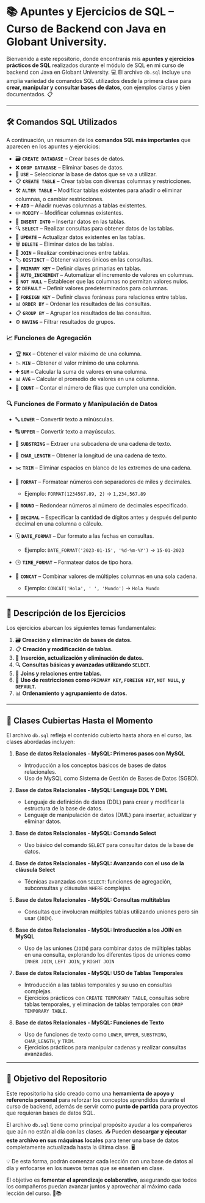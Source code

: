# 📚 Apuntes y Ejercicios de SQL – Curso de Backend con Java en Globant University.

Bienvenido a este repositorio, donde encontrarás mis **apuntes y ejercicios prácticos de SQL** realizados durante el módulo de SQL en mi curso de backend con Java en Globant University. 💻 El archivo `db.sql` incluye una amplia variedad de comandos SQL utilizados desde la primera clase para **crear, manipular y consultar bases de datos**, con ejemplos claros y bien documentados. 📋

---

## 🛠️ Comandos SQL Utilizados

A continuación, un resumen de los **comandos SQL más importantes** que aparecen en los apuntes y ejercicios:

- 🗃️ **`CREATE DATABASE`** – Crear bases de datos.
- ❌ **`DROP DATABASE`** – Eliminar bases de datos.
- 📂 **`USE`** – Seleccionar la base de datos que se va a utilizar.
- 📋 **`CREATE TABLE`** – Crear tablas con diversas columnas y restricciones.
- 🛠️ **`ALTER TABLE`** – Modificar tablas existentes para añadir o eliminar columnas, o cambiar restricciones.
- ➕ **`ADD`** – Añadir nuevas columnas a tablas existentes.
- ✏️ **`MODIFY`** – Modificar columnas existentes.
- 📝 **`INSERT INTO`** – Insertar datos en las tablas.
- 🔍 **`SELECT`** – Realizar consultas para obtener datos de las tablas.
- 🔄 **`UPDATE`** – Actualizar datos existentes en las tablas.
- 🗑️ **`DELETE`** – Eliminar datos de las tablas.
- 🔗 **`JOIN`** – Realizar combinaciones entre tablas.
- 🏷️ **`DISTINCT`** – Obtener valores únicos en las consultas.
- 🔑 **`PRIMARY KEY`** – Definir claves primarias en tablas.
- 🚀 **`AUTO_INCREMENT`** – Automatizar el incremento de valores en columnas.
- 🚫 **`NOT NULL`** – Establecer que las columnas no permitan valores nulos.
- 🛠️ **`DEFAULT`** – Definir valores predeterminados para columnas.
- 🔐 **`FOREIGN KEY`** – Definir claves foráneas para relaciones entre tablas.
- 📊 **`ORDER BY`** – Ordenar los resultados de las consultas.
- 📋 **`GROUP BY`** – Agrupar los resultados de las consultas.
- ⚙️ **`HAVING`** – Filtrar resultados de grupos.

### 📈 Funciones de Agregación

- 🏆 **`MAX`** – Obtener el valor máximo de una columna.
- 📉 **`MIN`** – Obtener el valor mínimo de una columna.
- ➕ **`SUM`** – Calcular la suma de valores en una columna.
- 📊 **`AVG`** – Calcular el promedio de valores en una columna.
- 🔢 **`COUNT`** – Contar el número de filas que cumplen una condición.

### 🔍 Funciones de Formato y Manipulación de Datos

- 🔤 **`LOWER`** – Convertir texto a minúsculas.
- 🔠 **`UPPER`** – Convertir texto a mayúsculas.
- 🔎 **`SUBSTRING`** – Extraer una subcadena de una cadena de texto.
- 🧮 **`CHAR_LENGTH`** – Obtener la longitud de una cadena de texto.
- ✂️ **`TRIM`** – Eliminar espacios en blanco de los extremos de una cadena.

- 🔢 **`FORMAT`** – Formatear números con separadores de miles y decimales.
  - Ejemplo: `FORMAT(1234567.89, 2)` → `1,234,567.89`
- 🎯 **`ROUND`** – Redondear números al número de decimales especificado.
- 💯 **`DECIMAL`** – Especificar la cantidad de dígitos antes y después del punto decimal en una columna o cálculo.
- 🗓️ **`DATE_FORMAT`** – Dar formato a las fechas en consultas.
  - Ejemplo: `DATE_FORMAT('2023-01-15', '%d-%m-%Y')` → `15-01-2023`
- 🕒 **`TIME_FORMAT`** – Formatear datos de tipo hora.
- 🔡 **`CONCAT`** – Combinar valores de múltiples columnas en una sola cadena.
  - Ejemplo: `CONCAT('Hola', ' ', 'Mundo')` → `Hola Mundo`

---

## 📖 Descripción de los Ejercicios

Los ejercicios abarcan los siguientes temas fundamentales:

1. 🗃️ **Creación y eliminación de bases de datos.**
2. 📋 **Creación y modificación de tablas.**
3. 📝 **Inserción, actualización y eliminación de datos.**
4. 🔍 **Consultas básicas y avanzadas utilizando `SELECT`.**
5. 🔗 **Joins y relaciones entre tablas.**
6. 🔑 **Uso de restricciones como `PRIMARY KEY`, `FOREIGN KEY`, `NOT NULL`, y `DEFAULT`.**
7. 📊 **Ordenamiento y agrupamiento de datos.**

---

## 📝 Clases Cubiertas Hasta el Momento

El archivo `db.sql` refleja el contenido cubierto hasta ahora en el curso, las clases abordadas incluyen:

1. **Base de datos Relacionales - MySQL: Primeros pasos con MySQL**

   - Introducción a los conceptos básicos de bases de datos relacionales.
   - Uso de MySQL como Sistema de Gestión de Bases de Datos (SGBD).

2. **Base de datos Relacionales - MySQL: Lenguaje DDL Y DML**

   - Lenguaje de definición de datos (DDL) para crear y modificar la estructura de la base de datos.
   - Lenguaje de manipulación de datos (DML) para insertar, actualizar y eliminar datos.

3. **Base de datos Relacionales - MySQL: Comando Select**

   - Uso básico del comando `SELECT` para consultar datos de la base de datos.

4. **Base de datos Relacionales - MySQL: Avanzando con el uso de la cláusula Select**

   - Técnicas avanzadas con `SELECT`: funciones de agregación, subconsultas y cláusulas `WHERE` complejas.

5. **Base de datos Relacionales - MySQL: Consultas multitablas**

   - Consultas que involucran múltiples tablas utilizando uniones pero sin usar (`JOIN`).

6. **Base de datos Relacionales - MySQL: Introducción a los JOIN en MySQL**

   - Uso de las uniones (`JOIN`) para combinar datos de múltiples tablas en una consulta, explorando los diferentes tipos de uniones como `INNER JOIN`, `LEFT JOIN`, y `RIGHT JOIN`

7. **Base de datos Relacionales - MySQL: USO de Tablas Temporales**

   - Introducción a las tablas temporales y su uso en consultas complejas.
   - Ejercicios prácticos con `CREATE TEMPORARY TABLE`, consultas sobre tablas temporales, y eliminación de tablas temporales con `DROP TEMPORARY TABLE`.

8. **Base de datos Relacionales - MySQL: Funciones de Texto**

   - Uso de funciones de texto como `LOWER`, `UPPER`, `SUBSTRING`, `CHAR_LENGTH`, y `TRIM`.
   - Ejercicios prácticos para manipular cadenas y realizar consultas avanzadas.

---

## 🎯 Objetivo del Repositorio

Este repositorio ha sido creado como una **herramienta de apoyo y referencia personal** para reforzar los conceptos aprendidos durante el curso de backend, además de servir como **punto de partida** para proyectos que requieran bases de datos SQL.

El archivo `db.sql` tiene como principal propósito ayudar a los compañeros que aún no están al día con las clases. 📥 Pueden **descargar y ejecutar este archivo en sus máquinas locales** para tener una base de datos completamente actualizada hasta la última clase. 🖥️

💡 De esta forma, podrán comenzar cada lección con una base de datos al día y enfocarse en los nuevos temas que se enseñen en clase.

El objetivo es **fomentar el aprendizaje colaborativo**, asegurando que todos los compañeros puedan avanzar juntos y aprovechar al máximo cada lección del curso. 🤝📚
